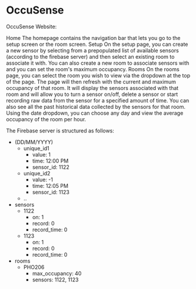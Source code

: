 # OccuSense

OccuSense Website:

  Home
    The homepage contains the navigation bar that lets you go to the setup screen or the room screen.
  Setup
    On the setup page, you can create a new sensor by selecting from a prepopulated list of available sensors (according to the firebase server) and then select an existing room to associate it with.
    You can also create a new room to associate sensors with and you can set the room's maximum occupancy.
  Rooms
    On the rooms page, you can select the room you wish to view via the dropdown at the top of the page. The page will then refresh with the current and maximum occupancy of that room.
    It will display the sensors associated with that room and will allow you to turn a sensor on/off, delete a sensor or start recording raw data from the sensor for a specified amount of time.
    You can also see all the past historical data collected by the sensors for that room. Using the date dropdown, you can choose any day and view the average occupancy of the room per hour.
  
  
  
The Firebase server is structured as follows:

+ (DD/MM/YYYY)
  + unique_id1
    + value: 1
    + time: 12:00 PM
    + sensor_id: 1122
  + unique_id2
    + value: -1
    + time: 12:05 PM
    + sensor_id: 1123
  + ..
+ sensors
  + 1122
    + on: 1
    + record: 0
    + record_time: 0
  + 1123
    + on: 1
    + record: 0
    + record_time: 0
+ rooms
  + PHO206
    + max_occupancy: 40
    + sensors: 1122, 1123

